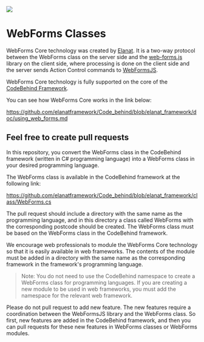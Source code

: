 ![ ](https://github.com/user-attachments/assets/164a7efc-66a2-494a-bc26-614c2c53ce00)
# WebForms Classes

WebForms Core technology was created by [Elanat](https://elanat.net). It is a two-way protocol between the WebForms class on the server side and the [web-forms.js](https://github.com/elanatframework/Web_forms/blob/elanat_framework/web-forms.js) library on the client side, where processing is done on the client side and the server sends Action Control commands to [WebFormsJS](https://github.com/elanatframework/Web_forms).

WebForms Core technology is fully supported on the core of the [CodeBehind Framework](https://github.com/elanatframework/Code_behind).

You can see how WebForms Core works in the link below:

https://github.com/elanatframework/Code_behind/blob/elanat_framework/doc/using_web_forms.md

## Feel free to create pull requests
In this repository, you convert the WebForms class in the CodeBehind framework (written in C# programming language) into a WebForms class in your desired programming language.

The WebForms class is available in the CodeBehind framework at the following link:

https://github.com/elanatframework/Code_behind/blob/elanat_framework/class/WebForms.cs

The pull request should include a directory with the same name as the programming language, and in this directory a class called WebForms with the corresponding postcode should be created. The WebForms class must be based on the WebForms class in the CodeBehind framework.

We encourage web professionals to module the WebForms Core technology so that it is easily available in web frameworks. The contents of the module must be added in a directory with the same name as the corresponding framework in the framework's programming language.

> Note: You do not need to use the CodeBehind namespace to create a WebForms class for programming languages. If you are creating a new module to be used in web frameworks, you must add the namespace for the relevant web framework.

Please do not pull request to add new feature. The new features require a coordination between the WebFormsJS library and the WebForms class. So first, new features are added in the CodeBehind framework, and then you can pull requests for these new features in WebForms classes or WebForms modules.

